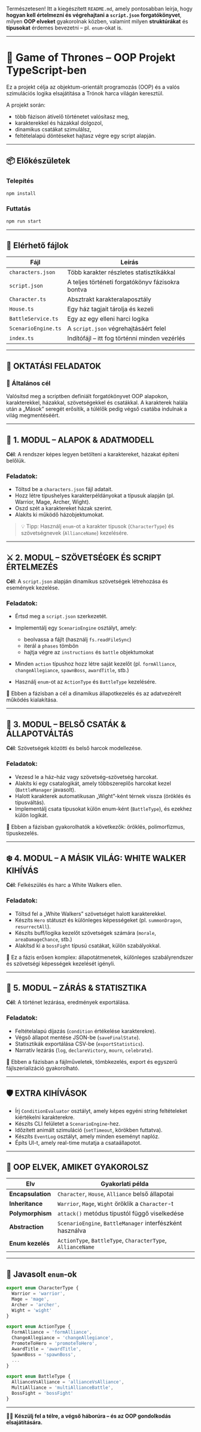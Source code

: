 Természetesen! Itt a kiegészített `README.md`, amely pontosabban leírja, hogy **hogyan kell értelmezni és végrehajtani a `script.json` forgatókönyvet**, milyen **OOP elveket** gyakorolnak közben, valamint milyen **struktúrákat** és **típusokat** érdemes bevezetni – pl. `enum`-okat is.

---

# 🐺 Game of Thrones – OOP Projekt TypeScript-ben

Ez a projekt célja az objektum-orientált programozás (OOP) és a valós szimulációs logika elsajátítása a Trónok harca világán keresztül.

A projekt során:

- több fázison átívelő történetet valósítasz meg,
- karakterekkel és házakkal dolgozol,
- dinamikus csatákat szimulálsz,
- feltételalapú döntéseket hajtasz végre egy script alapján.

---

## 📦 Előkészületek

### Telepítés

```bash
npm install
```

### Futtatás

```bash
npm run start
```

---

## 🔧 Elérhető fájlok

| Fájl                | Leírás                                           |
| ------------------- | ------------------------------------------------ |
| `characters.json`   | Több karakter részletes statisztikákkal          |
| `script.json`       | A teljes történeti forgatókönyv fázisokra bontva |
| `Character.ts`      | Absztrakt karakteralaposztály                    |
| `House.ts`          | Egy ház tagjait tárolja és kezeli                |
| `BattleService.ts`  | Egy az egy elleni harci logika                   |
| `ScenarioEngine.ts` | A `script.json` végrehajtásáért felel            |
| `index.ts`          | Indítófájl – itt fog történni minden vezérlés    |

---

## 🧠 OKTATÁSI FELADATOK

### 🎯 Általános cél

Valósítsd meg a scriptben definiált forgatókönyvet OOP alapokon, karakterekkel, házakkal, szövetségekkel és csatákkal. A karakterek halála után a „Mások” seregét erősítik, a túlélők pedig végső csatába indulnak a világ megmentéséért.

---

## 🧩 1. MODUL – ALAPOK & ADATMODELL

**Cél**: A rendszer képes legyen betölteni a karaktereket, házakat építeni belőlük.

### Feladatok:

- Töltsd be a `characters.json` fájl adatait.
- Hozz létre típushelyes karakterpéldányokat a típusuk alapján (pl. Warrior, Mage, Archer, Wight).
- Oszd szét a karaktereket házak szerint.
- Alakíts ki működő házobjektumokat.

> 💡 Tipp: Használj `enum`-ot a karakter típusok (`CharacterType`) és szövetségnevek (`AllianceName`) kezelésére.

---

## ⚔️ 2. MODUL – SZÖVETSÉGEK ÉS SCRIPT ÉRTELMEZÉS

**Cél**: A `script.json` alapján dinamikus szövetségek létrehozása és események kezelése.

### Feladatok:

- Értsd meg a `script.json` szerkezetét.
- Implementálj egy `ScenarioEngine` osztályt, amely:

  - beolvassa a fájlt (használj `fs.readFileSync`)
  - iterál a `phases` tömbön
  - hajtja végre az `instructions` és `battle` objektumokat

- Minden `action` típushoz hozz létre saját kezelőt (pl. `formAlliance`, `changeAllegiance`, `spawnBoss`, `awardTitle`, stb.)
- Használj `enum`-ot az `ActionType` és `BattleType` kezelésére.

📁 Ebben a fázisban a cél a dinamikus állapotkezelés és az adatvezérelt működés kialakítása.

---

## 🧨 3. MODUL – BELSŐ CSATÁK & ÁLLAPOTVÁLTÁS

**Cél**: Szövetségek közötti és belső harcok modellezése.

### Feladatok:

- Vezesd le a ház–ház vagy szövetség–szövetség harcokat.
- Alakíts ki egy csatalogikát, amely többszereplős harcokat kezel (`BattleManager` javasolt).
- Halott karakterek automatikusan „Wight”-ként térnek vissza (öröklés és típusváltás).
- Implementálj csata típusokat külön enum-ként (`BattleType`), és ezekhez külön logikát.

📁 Ebben a fázisban gyakorolhatók a következők: öröklés, polimorfizmus, típuskezelés.

---

## ❄️ 4. MODUL – A MÁSIK VILÁG: WHITE WALKER KIHÍVÁS

**Cél**: Felkészülés és harc a White Walkers ellen.

### Feladatok:

- Töltsd fel a „White Walkers” szövetséget halott karakterekkel.
- Készíts `Hero` státuszt és különleges képességeket (pl. `summonDragon`, `resurrectAll`).
- Készíts buff/logika kezelőt szövetségek számára (`morale`, `areaDamageChance`, stb.)
- Alakítsd ki a `bossFight` típusú csatákat, külön szabályokkal.

📁 Ez a fázis erősen komplex: állapotátmenetek, különleges szabályrendszer és szövetségi képességek kezelését igényli.

---

## 👑 5. MODUL – ZÁRÁS & STATISZTIKA

**Cél**: A történet lezárása, eredmények exportálása.

### Feladatok:

- Feltételalapú díjazás (`condition` értékelése karakterekre).
- Végső állapot mentése JSON-be (`saveFinalState`).
- Statisztikák exportálása CSV-be (`exportStatistics`).
- Narratív lezárás (`log`, `declareVictory`, `mourn`, `celebrate`).

📁 Ebben a fázisban a fájlműveletek, tömbkezelés, export és egyszerű fájlszerializáció gyakorolható.

---

## 🛡️ EXTRA KIHÍVÁSOK

- Írj `ConditionEvaluator` osztályt, amely képes egyéni string feltételeket kiértékelni karakterekre.
- Készíts CLI felületet a `ScenarioEngine`-hez.
- Időzített animált szimuláció (`setTimeout`, körökben futtatva).
- Készíts `EventLog` osztályt, amely minden eseményt naplóz.
- Építs UI-t, amely real-time mutatja a csataállapotot.

---

## 🧠 OOP ELVEK, AMIKET GYAKOROLSZ

| Elv               | Gyakorlati példa                                            |
| ----------------- | ----------------------------------------------------------- |
| **Encapsulation** | `Character`, `House`, `Alliance` belső állapotai            |
| **Inheritance**   | `Warrior`, `Mage`, `Wight` öröklik a `Character`-t          |
| **Polymorphism**  | `attack()` metódus típustól függő viselkedése               |
| **Abstraction**   | `ScenarioEngine`, `BattleManager` interfészként használva   |
| **Enum kezelés**  | `ActionType`, `BattleType`, `CharacterType`, `AllianceName` |

---

## 📌 Javasolt `enum`-ok

```ts
export enum CharacterType {
  Warrior = 'warrior',
  Mage = 'mage',
  Archer = 'archer',
  Wight = 'wight'
}

export enum ActionType {
  FormAlliance = 'formAlliance',
  ChangeAllegiance = 'changeAllegiance',
  PromoteToHero = 'promoteToHero',
  AwardTitle = 'awardTitle',
  SpawnBoss = 'spawnBoss',
  ...
}

export enum BattleType {
  AllianceVsAlliance = 'allianceVsAlliance',
  MultiAlliance = 'multiAllianceBattle',
  BossFight = 'bossFight'
}
```

---

🧊🔥 **Készülj fel a télre, a végső háborúra – és az OOP gondolkodás elsajátítására.**

